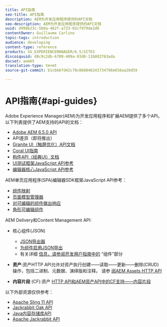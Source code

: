 ```yaml
---
title: API指南
seo-title: API指南
description: AEM为开发应用程序提供的API文档
seo-description: AEM为开发应用程序提供的API文档
uuid: d998b23c-5b0a-462f-a733-02cf979de2d0
contentOwner: Guillaume Carlino
topic-tags: introduction
audience: developing
content-type: reference
products: SG_EXPERIENCEMANAGER/6.5/SITES
discoiquuid: d8c9c2db-6709-409a-93d0-11b802763ada
docset: aem65
translation-type: tm+mt
source-git-commit: b1cbb6fd42c78c068846243734798e658aa28d59

---
```



# API指南{#api-guides}

Adobe Experience Manager(AEM)为开发应用程序和扩展AEM提供了多个API。 以下列表提供了AEM支持的API的文档：

* [Adobe AEM 6.5.0 API](https://helpx.adobe.com/experience-manager/6-5/sites/developing/using/reference-materials/javadoc/index.html)
* API差异（即将推出）
* [Granite UI（触屏优化）API文档](https://helpx.adobe.com/experience-manager/6-5/sites/developing/using/reference-materials/granite-ui/api/index.html)
* [Coral UI指南](https://helpx.adobe.com/experience-manager/6-5/sites/developing/using/reference-materials/coral-ui/coralui3/index.html)
* [构件API（经典UI）文档](https://helpx.adobe.com/experience-manager/6-5/sites/developing/using/reference-materials/widgets-api/index.html)
* [UI测试框架JavaScript API参考](https://helpx.adobe.com/experience-manager/6-5/sites/developing/using/reference-materials/test-api/index.html)
* [编辑器核心JavaScript API参考](https://helpx.adobe.com/experience-manager/6-5/sites/developing/using/reference-materials/jsdoc/ui-touch/editor-core/index.html)

AEM单页应用程序(SPA)编辑器SDK框架JavaScript API参考：

* [组件映射](https://www.npmjs.com/package/@adobe/cq-spa-component-mapping)
* [页面模型管理器](https://www.npmjs.com/package/@adobe/cq-spa-page-model-manager)
* [对可编辑的组件做出响应](https://www.npmjs.com/package/@adobe/cq-react-editable-components)
* [角形可编辑组件](https://www.npmjs.com/package/@adobe/cq-angular-editable-components)

AEM Delivery和Content Management API:

* 核心组件(JSON)

   * [JSON导出器](/help/sites-developing/json-exporter.md)
   * [为组件启用JSON导出](/help/sites-developing/json-exporter-components.md)
   * 有关详细 [信息，请参阅开发用户指南中的](https://helpx.adobe.com/experience-manager/6-5/sites/developing/user-guide.html?topic=/experience-manager/6-4/sites/developing/morehelp/components.ug.js) “组件”部分

* **资产**:资产HTTP API允许对资产执行创建——读取——更新——删除(CRUD)操作，包括二进制、元数据、演绎版和注释。 请参 [阅AEM Assets HTTP API](/help/assets/mac-api-assets.md)

* **内容片段** (CF):资产 [HTTP API和](/help/assets/assets-api-content-fragments.md)[AEM资产API中的CF支持——内容片段](https://helpx.adobe.com/experience-manager/6-5/sites/developing/using/reference-materials/assets-api-content-fragments/index.html)

以下外部资源仅供参考：

* [Apache Sling 11 API](https://sling.apache.org/apidocs/sling11/)
* [Jackrabbit Oak API](https://jackrabbit.apache.org/oak/docs/oak_api/overview.html)
* [Java内容存储库API](https://docs.adobe.com/docs/en/spec/javax.jcr/javadocs/jcr-2.0/index.html)
* [Apache Jackrabbit API](https://jackrabbit.apache.org/api)
